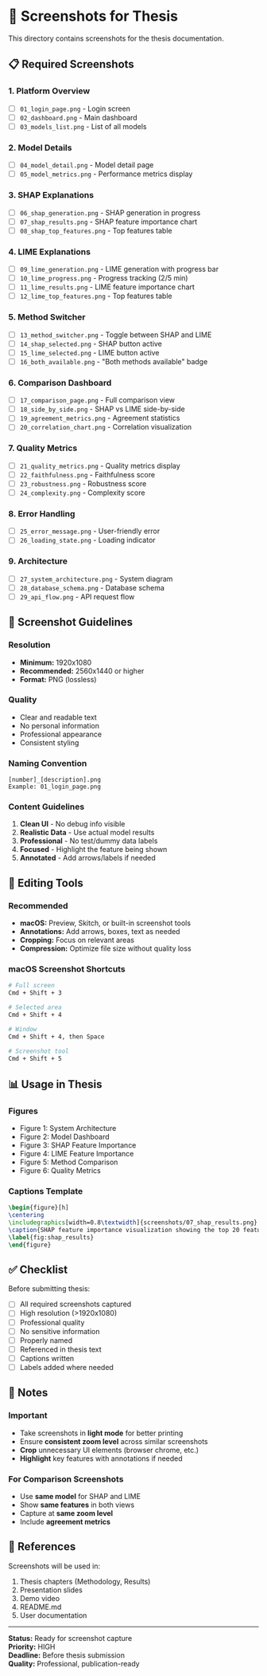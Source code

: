 # 📸 Screenshots for Thesis

This directory contains screenshots for the thesis documentation.

## 📋 Required Screenshots

### 1. Platform Overview
- [ ] `01_login_page.png` - Login screen
- [ ] `02_dashboard.png` - Main dashboard
- [ ] `03_models_list.png` - List of all models

### 2. Model Details
- [ ] `04_model_detail.png` - Model detail page
- [ ] `05_model_metrics.png` - Performance metrics display

### 3. SHAP Explanations
- [ ] `06_shap_generation.png` - SHAP generation in progress
- [ ] `07_shap_results.png` - SHAP feature importance chart
- [ ] `08_shap_top_features.png` - Top features table

### 4. LIME Explanations
- [ ] `09_lime_generation.png` - LIME generation with progress bar
- [ ] `10_lime_progress.png` - Progress tracking (2/5 min)
- [ ] `11_lime_results.png` - LIME feature importance chart
- [ ] `12_lime_top_features.png` - Top features table

### 5. Method Switcher
- [ ] `13_method_switcher.png` - Toggle between SHAP and LIME
- [ ] `14_shap_selected.png` - SHAP button active
- [ ] `15_lime_selected.png` - LIME button active
- [ ] `16_both_available.png` - "Both methods available" badge

### 6. Comparison Dashboard
- [ ] `17_comparison_page.png` - Full comparison view
- [ ] `18_side_by_side.png` - SHAP vs LIME side-by-side
- [ ] `19_agreement_metrics.png` - Agreement statistics
- [ ] `20_correlation_chart.png` - Correlation visualization

### 7. Quality Metrics
- [ ] `21_quality_metrics.png` - Quality metrics display
- [ ] `22_faithfulness.png` - Faithfulness score
- [ ] `23_robustness.png` - Robustness score
- [ ] `24_complexity.png` - Complexity score

### 8. Error Handling
- [ ] `25_error_message.png` - User-friendly error
- [ ] `26_loading_state.png` - Loading indicator

### 9. Architecture
- [ ] `27_system_architecture.png` - System diagram
- [ ] `28_database_schema.png` - Database schema
- [ ] `29_api_flow.png` - API request flow

## 📐 Screenshot Guidelines

### Resolution
- **Minimum:** 1920x1080
- **Recommended:** 2560x1440 or higher
- **Format:** PNG (lossless)

### Quality
- Clear and readable text
- No personal information
- Professional appearance
- Consistent styling

### Naming Convention
```
[number]_[description].png
Example: 01_login_page.png
```

### Content Guidelines
1. **Clean UI** - No debug info visible
2. **Realistic Data** - Use actual model results
3. **Professional** - No test/dummy data labels
4. **Focused** - Highlight the feature being shown
5. **Annotated** - Add arrows/labels if needed

## 🎨 Editing Tools

### Recommended
- **macOS:** Preview, Skitch, or built-in screenshot tools
- **Annotations:** Add arrows, boxes, text as needed
- **Cropping:** Focus on relevant areas
- **Compression:** Optimize file size without quality loss

### macOS Screenshot Shortcuts
```bash
# Full screen
Cmd + Shift + 3

# Selected area
Cmd + Shift + 4

# Window
Cmd + Shift + 4, then Space

# Screenshot tool
Cmd + Shift + 5
```

## 📊 Usage in Thesis

### Figures
- Figure 1: System Architecture
- Figure 2: Model Dashboard
- Figure 3: SHAP Feature Importance
- Figure 4: LIME Feature Importance
- Figure 5: Method Comparison
- Figure 6: Quality Metrics

### Captions Template
```latex
\begin{figure}[h]
\centering
\includegraphics[width=0.8\textwidth]{screenshots/07_shap_results.png}
\caption{SHAP feature importance visualization showing the top 20 features contributing to fraud detection predictions.}
\label{fig:shap_results}
\end{figure}
```

## ✅ Checklist

Before submitting thesis:
- [ ] All required screenshots captured
- [ ] High resolution (>1920x1080)
- [ ] Professional quality
- [ ] No sensitive information
- [ ] Properly named
- [ ] Referenced in thesis text
- [ ] Captions written
- [ ] Labels added where needed

## 📝 Notes

### Important
- Take screenshots in **light mode** for better printing
- Ensure **consistent zoom level** across similar screenshots
- **Crop** unnecessary UI elements (browser chrome, etc.)
- **Highlight** key features with annotations if needed

### For Comparison Screenshots
- Use **same model** for SHAP and LIME
- Show **same features** in both views
- Capture at **same zoom level**
- Include **agreement metrics**

## 🔗 References

Screenshots will be used in:
1. Thesis chapters (Methodology, Results)
2. Presentation slides
3. Demo video
4. README.md
5. User documentation

---

**Status:** Ready for screenshot capture  
**Priority:** HIGH  
**Deadline:** Before thesis submission  
**Quality:** Professional, publication-ready
